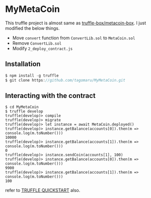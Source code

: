 # MyMetaCoin
This truffle project is almost same as [truffle-box/metacoin-box](https://github.com/truffle-box/metacoin-box).
I just modified the below things.

* Move `convert` function from `ConvertLib.sol` to `MetaCoin.sol`
* Remove `ConvertLib.sol`
* Modify `2_deploy_contract.js`

## Installation
```javascript
$ npm install -g truffle
$ git clone https://github.com/tagomaru/MyMetaCoin.git
```

## Interacting with the contract
```
$ cd MyMetaCoin
$ truffle develop
truffle(develop)> compile
truffle(develop)> migrate
truffle(develop)> let instance = await MetaCoin.deployed()
truffle(develop)> instance.getBalance(accounts[0]).then(m => console.log(m.toNumber()))
10000
truffle(develop)> instance.getBalance(accounts[1]).then(m => console.log(m.toNumber()))
0
truffle(develop)> instance.sendCoin(accounts[1], 100)
truffle(develop)> instance.getBalance(accounts[0]).then(m => console.log(m.toNumber()))
9900
truffle(develop)> instance.getBalance(accounts[1]).then(m => console.log(m.toNumber()))
100
```
refer to [TRUFFLE QUICKSTART](https://www.trufflesuite.com/docs/truffle/quickstart) also.
